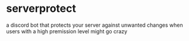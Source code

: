 # serverprotect
a discord bot that protects your server against unwanted changes when users with a high premission level might go crazy
